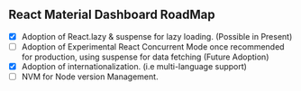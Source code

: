 ## React Material Dashboard RoadMap

- [x] Adoption of React.lazy & suspense for lazy loading. (Possible in Present)
- [ ] Adoption of Experimental React Concurrent Mode once recommended for production, using suspense for data fetching (Future Adoption)
- [x] Adoption of internationalization. (i.e multi-language support)
- [ ] NVM for Node version Management.